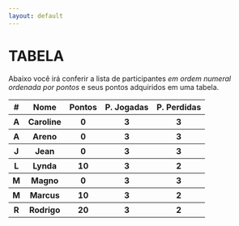 ```yaml
---
layout: default
---
```


# TABELA

Abaixo você irá conferir a  lista de participantes _em ordem numeral ordenada por pontos_ e seus pontos adquiridos em uma tabela.


<table class="table">
  <thead>
    <tr>
      <th>#</th>
      <th>Nome</th>
      <th>Pontos</th>
      <th>P. Jogadas</th>
      <th>P. Perdidas</th>
    </tr>
  </thead>
  <tbody>
  <!--- TABLE 1 -->
    <tr>
    <th>A</th>
    <th>Caroline</th>
    <th>0</th>
    <th>3</th>
    <th>3</th>
    </tr>
    <!--- FIM DA TABLE 1 --->
    <!--- TABLE 2 -->
      <tr>
      <th>A</th>
      <th>Areno</th>
      <th>0</th>
      <th>3</th>
      <th>3</th>
      </tr>
      <!--- FIM DA TABLE 2 --->
      <!--- TABLE 3 -->
        <tr>
        <th>J</th>
        <th>Jean</th>
        <th>0</th>
        <th>3</th>
        <th>3</th>
        </tr>
        <!--- FIM DA TABLE 3 --->
        <!--- TABLE 1 -->
          <tr>
          <th>L</th>
          <th>Lynda</th>
          <th>10</th>
          <th>3</th>
          <th>2</th>
          </tr>
          <!--- FIM DA TABLE 1 --->
          <!--- TABLE 1 -->
            <tr>
            <th>M</th>
            <th>Magno</th>
            <th>0</th>
            <th>3</th>
            <th>3</th>
            </tr>
            <!--- FIM DA TABLE 1 --->
            <!--- TABLE 1 -->
              <tr>
              <th>M</th>
              <th>Marcus</th>
              <th>10</th>
              <th>3</th>
              <th>2</th>
              </tr>
              <!--- FIM DA TABLE 1 --->
              <!--- TABLE 1 -->
                <tr>
                <th>R</th>
                <th>Rodrigo</th>
                <th>20</th>
                <th>3</th>
                <th>2</th>
                </tr>
                <!--- FIM DA TABLE 1 --->
  </tbody>
</table>
